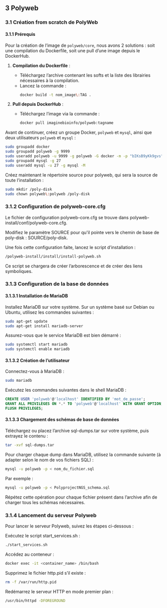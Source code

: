 ## 3 Polyweb

### 3.1 Création from scratch de PolyWeb

#### 3.1.1 Prérequis

Pour la création de l’image de `polyweb/core`, nous avons 2 solutions : soit une compilation du Dockerfile, soit une pull d’une image depuis le DockerHub.

1. **Compilation du Dockerfile** :
    - Téléchargez l’archive contenant les softs et la liste des librairies nécessaires à la compilation.
    - Lancez la commande :
      ```sh
      docker build -t nom_image\:TAG .
      ```

2. **Pull depuis DockerHub** :
    - Téléchargez l’image via la commande :
      ```sh
      docker pull imaginebioinfo/polyweb:tagname
      ```

Avant de continuer, créez un groupe Docker, `polyweb` et `mysql`, ainsi que deux utilisateurs `polyweb` et `mysql` :
```sh
sudo groupadd docker
sudo groupadd polyweb -g 9999
sudo useradd polyweb -u 9999 -g polyweb -G docker -m -p "bIKsB9yKk9gvs" -s "/bin/bash"
sudo groupadd mysql -g 27
sudo useradd mysql -u 27 -g mysql -M
```

Créez maintenant le répertoire source pour polyweb, qui sera la source de toute l’installation :
```sh
sudo mkdir /poly-disk
sudo chown polyweb\:polyweb /poly-disk
```

### 3.1.2 Configuration de polyweb-core.cfg

Le fichier de configuration polyweb-core.cfg se trouve dans polyweb-install/conf/polyweb-core.cfg.

Modifiez le paramètre SOURCE pour qu'il pointe vers le chemin de base de poly-disk : SOURCE/poly-disk.

Une fois cette configuration faite, lancez le script d’installation :
```sh
/polyweb-install/install/install-polyweb.sh
```
Ce script se chargera de créer l’arborescence et de créer des liens symboliques.

### 3.1.3 Configuration de la base de données

#### 3.1.3.1 Installation de MariaDB

Installez MariaDB sur votre système. Sur un système basé sur Debian ou Ubuntu, utilisez les commandes suivantes :
```sh
sudo apt-get update
sudo apt-get install mariadb-server
```

Assurez-vous que le service MariaDB est bien démarré :
```sh
sudo systemctl start mariadb
sudo systemctl enable mariadb
```

#### 3.1.3.2 Création de l’utilisateur

Connectez-vous à MariaDB :
```sh
sudo mariadb
```

Exécutez les commandes suivantes dans le shell MariaDB :
```sql
CREATE USER 'polyweb'@'localhost' IDENTIFIED BY 'mot_de_passe';
GRANT ALL PRIVILEGES ON *.* TO 'polyweb'@'localhost' WITH GRANT OPTION;
FLUSH PRIVILEGES;
```

#### 3.1.3.3 Chargement des schémas de base de données

Téléchargez ou placez l’archive sql-dumps.tar sur votre système, puis extrayez le contenu :
```sh
tar -xvf sql-dumps.tar
```

Pour charger chaque dump dans MariaDB, utilisez la commande suivante (à adapter selon le nom de vos fichiers SQL) :
```sh
mysql -u polyweb -p < nom_du_fichier.sql
```

Par exemple :
```sh
mysql -u polyweb -p < PolyprojectNGS_schema.sql
```

Répétez cette opération pour chaque fichier présent dans l’archive afin de charger tous les schémas nécessaires.

### 3.1.4 Lancement du serveur Polyweb

Pour lancer le serveur Polyweb, suivez les étapes ci-dessous :

Exécutez le script start_services.sh :
```sh
./start_services.sh
```

Accédez au conteneur :
```sh
docker exec -it <container_name> /bin/bash
```

Supprimez le fichier http.pid s’il existe :
```sh
rm -f /var/run/http.pid
```

Redémarrez le serveur HTTP en mode premier plan :
```sh
/usr/bin/httpd -DFOREGROUND
```
